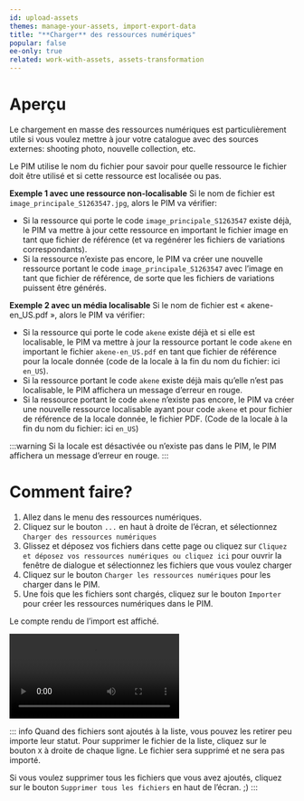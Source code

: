 ```yaml
---
id: upload-assets
themes: manage-your-assets, import-export-data
title: "**Charger** des ressources numériques"
popular: false
ee-only: true
related: work-with-assets, assets-transformation
---
```



# Aperçu
Le chargement en masse des ressources numériques est particulièrement utile si vous voulez mettre à jour votre catalogue avec des sources externes: shooting photo, nouvelle collection, etc.

Le PIM utilise le nom du fichier pour savoir pour quelle ressource le fichier doit être utilisé et si cette ressource est localisée ou pas.

**Exemple 1 avec une ressource non-localisable**
Si le nom de fichier est `image_principale_S1263547.jpg`, alors le PIM va vérifier:
- Si la ressource qui porte le code `image_principale_S1263547` existe déjà, le PIM va mettre à jour cette ressource en important le fichier image en tant que fichier de référence (et va regénérer les fichiers de variations correspondants).
- Si la ressource n’existe pas encore, le PIM va créer une nouvelle ressource portant le code `image_principale_S1263547` avec l’image en tant que fichier de référence, de sorte que les fichiers de variations puissent être générés.

**Exemple 2 avec un média localisable**
Si le nom de fichier est « akene-en_US.pdf », alors le PIM va vérifier:
- Si la ressource qui porte le code `akene` existe déjà et si elle est localisable, le PIM va mettre à jour la ressource portant le code `akene` en important le fichier `akene-en_US.pdf` en tant que fichier de référence pour la locale donnée (code de la locale à la fin du nom du fichier: ici `en_US`).
- Si la ressource portant le code `akene` existe déjà mais qu’elle n’est pas localisable, le PIM affichera un message d’erreur en rouge.
- Si la ressource portant le code `akene` n’existe pas encore, le PIM va créer une nouvelle ressource localisable ayant pour code `akene` et pour fichier de référence de la locale donnée, le fichier PDF. (Code de la locale à la fin du nom du fichier: ici `en_US`)

:::warning
Si la locale est désactivée ou n’existe pas dans le PIM, le PIM affichera un message d’erreur en rouge.
:::

# Comment faire?

1. Allez dans le menu des ressources numériques.
1. Cliquez sur le bouton `...` en haut à droite de l’écran, et sélectionnez `Charger des ressources numériques`
1. Glissez et déposez vos fichiers dans cette page ou cliquez sur `Cliquez et déposez vos ressources numériques ou cliquez ici` pour ouvrir la fenêtre de dialogue et sélectionnez les fichiers que vous voulez charger
1. Cliquez sur le bouton `Charger les ressources numériques` pour les charger dans le PIM.
1. Une fois que les fichiers sont chargés, cliquez sur le bouton `Importer` pour créer les ressources numériques dans le PIM.

Le compte rendu de l’import est affiché.

![video](../videos/chargement-ressources-FR.mp4)

::: info
Quand des fichiers sont ajoutés à la liste, vous pouvez les retirer peu importe leur statut.
Pour supprimer le fichier de la liste, cliquez sur le bouton `X` à droite de chaque ligne. Le fichier sera supprimé et ne sera pas importé.

Si vous voulez supprimer tous les fichiers que vous avez ajoutés, cliquez sur le bouton `Supprimer tous les fichiers` en haut de l’écran. ;)
:::
